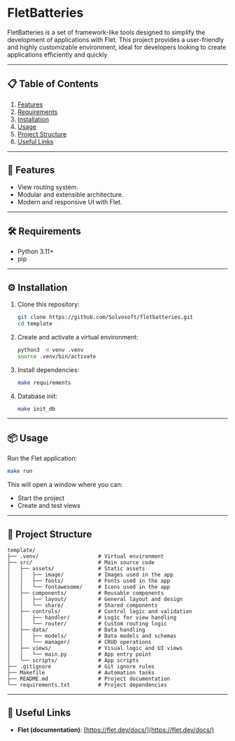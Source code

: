 # FletBatteries

FletBatteries is a set of framework-like tools designed to simplify 
the development of applications with Flet. This project provides a 
user-friendly and highly customizable environment, ideal for developers 
looking to create applications efficiently and quickly

---

## 📋 Table of Contents

1. [Features](#-features)
2. [Requirements](#-requirements)
3. [Installation](#-installation)
4. [Usage](#-usage)
5. [Project Structure](#-project-structure)
6. [Useful Links](#-useful-links)

---

## 🚀 Features

* View routing system.
* Modular and extensible architecture.
* Modern and responsive UI with Flet.

---

## 🛠️ Requirements

* Python 3.11+
* pip

---

## ⚙️ Installation

1. Clone this repository:

   ```bash
   git clone https://github.com/Solvosoft/fletbatteries.git
   cd template
   ```

2. Create and activate a virtual environment:

   ```bash
   python3 -m venv .venv
   source .venv/bin/activate
   ```

3. Install dependencies:

   ```bash
   make requirements
   ```
   
4. Database init:
   ```bash
   make init_db
   ```
   
---

## 📦 Usage

Run the Flet application:

```bash
make run
```

This will open a window where you can:

* Start the project
* Create and test views

---

## 📂 Project Structure

```text
template/
├── .venv/                   # Virtual environment
├── src/                     # Main source code
│   ├── assets/              # Static assets
│   │   ├── image/           # Images used in the app
│   │   ├── fonts/           # Fonts used in the app
│   │   └── fontawesome/     # Icons used in the app
│   ├── components/          # Reusable components
│   │   ├── layout/          # General layout and design
│   │   └── share/           # Shared components
│   ├── controls/            # Control logic and validation
│   │   ├── handler/         # Logic for view handling
│   │   └── router/          # Custom routing logic
│   ├── data/                # Data handling
│   │   ├── models/          # Data models and schemas
│   │   └── manager/         # CRUD operations
│   ├── views/               # Visual logic and UI views
│   │   └── main.py          # App entry point
│   └── scripts/             # App scripts
├── .gitignore               # Git ignore rules
├── Makefile                 # Automation tasks
├── README.md                # Project documentation
└── requirements.txt         # Project dependencies
```

---

## 🔗 Useful Links

* **Flet (documentation)**: [https://flet.dev/docs/](https://flet.dev/docs/)
